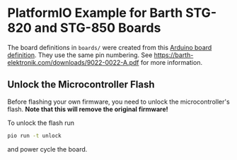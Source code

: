 # PlatformIO Example for Barth STG-820 and STG-850 Boards

The board definitions in `boards/` were created from this [Arduino board definition](https://github.com/jasysdotde/STG-8xx). They use the same pin numbering. See https://barth-elektronik.com/downloads/9022-0022-A.pdf for more information.

## Unlock the Microcontroller Flash

Before flashing your own firmware, you need to unlock the microcontroller's flash. **Note that this will remove the original firmware!**

To unlock the flash run

```bash
pio run -t unlock
```

and power cycle the board.
